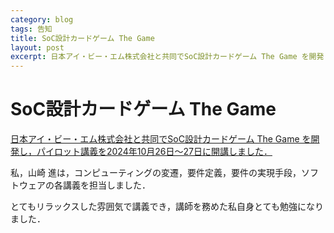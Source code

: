 ```yaml
---
category: blog
tags: 告知
title: SoC設計カードゲーム The Game
layout: post
excerpt: 日本アイ・ビー・エム株式会社と共同でSoC設計カードゲーム The Game を開発し，パイロット講義を2024年10月26日〜27日に開講しました．
---
```

# SoC設計カードゲーム The Game

[日本アイ・ビー・エム株式会社と共同でSoC設計カードゲーム The Game を開発し，パイロット講義を2024年10月26日〜27日に開講しました．](https://jp.newsroom.ibm.com/2024-10-17-Semiconductor-design-skill-development)

私，山崎 進は，コンピューティングの変遷，要件定義，要件の実現手段，ソフトウェアの各講義を担当しました．

とてもリラックスした雰囲気で講義でき，講師を務めた私自身とても勉強になりました．


